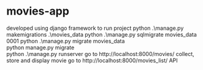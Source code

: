 # movies-app
developed using django framework
to run project
python .\manage.py makemigrations .\movies_data
python .\manage.py sqlmigrate movies_data 0001
python .\manage.py migrate movies_data   
python manage.py migrate   
python .\manage.py runserver
go to http://localhost:8000/movies/ collect, store and display movie
go to http://localhost:8000/movies_list/ API
